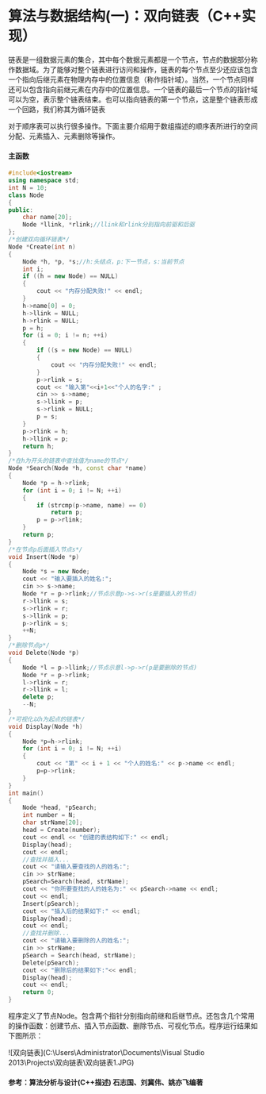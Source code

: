 # 算法与数据结构(一)：双向链表（C++实现）

链表是一组数据元素的集合，其中每个数据元素都是一个节点，节点的数据部分称作数据域。为了能够对整个链表进行访问和操作，链表的每个节点至少还应该包含一个指向后继元素在物理内存中的位置信息（称作指针域）。当然，一个节点同样还可以包含指向前继元素在内存中的位置信息。一个链表的最后一个节点的指针域可以为空，表示整个链表结束。也可以指向链表的第一个节点，这是整个链表形成一个回路，我们称其为循环链表

对于顺序表可以执行很多操作。下面主要介绍用于数组描述的顺序表所进行的空间分配、元素插入、元素删除等操作。

#### 主函数

```c++
#include<iostream>
using namespace std;
int N = 10;
class Node
{
public:
	char name[20];
	Node *llink, *rlink;//llink和rlink分别指向前驱和后驱
};
/*创建双向循环链表*/
Node *Create(int n)
{
	Node *h, *p, *s;//h:头结点，p:下一节点，s:当前节点
	int i;
	if ((h = new Node) == NULL)
	{
		cout << "内存分配失败!" << endl;
	}
	h->name[0] = 0;
	h->llink = NULL;
	h->rlink = NULL;
	p = h;
	for (i = 0; i != n; ++i)
	{
		if ((s = new Node) == NULL)
		{
			cout << "内存分配失败!" << endl;
		}
		p->rlink = s;
		cout << "输入第"<<i+1<<"个人的名字:" ;
		cin >> s->name;
		s->llink = p;
		s->rlink = NULL;
		p = s;
	}
	p->rlink = h;
	h->llink = p;
	return h;
}
/*在h为开头的链表中查找值为name的节点*/
Node *Search(Node *h, const char *name)
{
	Node *p = h->rlink;
	for (int i = 0; i != N; ++i)
	{
		if (strcmp(p->name, name) == 0)
			return p;
		p = p->rlink;
	}
	return p;
}
/*在节点p后面插入节点s*/
void Insert(Node *p)
{
	Node *s = new Node;
	cout << "输入要插入的姓名:";
	cin >> s->name;
	Node *r = p->rlink;//节点示意p->s->r(s是要插入的节点)
	r->llink = s;
	s->rlink = r;
	s->llink = p;
	p->rlink = s;
	++N;
}
/*删除节点p*/
void Delete(Node *p)
{
	Node *l = p->llink;//节点示意l->p->r(p是要删除的节点)
	Node *r = p->rlink;
	l->rlink = r;
	r->llink = l;
	delete p;
	--N;
}
/*可视化以h为起点的链表*/
void Display(Node *h)
{
	Node *p=h->rlink;
	for (int i = 0; i != N; ++i)
	{
		cout << "第" << i + 1 << "个人的姓名:" << p->name << endl;
		p=p->rlink;
	}
}
int main()
{
	Node *head, *pSearch;
	int number = N;
	char strName[20];
	head = Create(number);
	cout << endl << "创建的表结构如下:" << endl;
	Display(head);
	cout << endl;
	//查找并插入...
	cout << "请输入要查找的人的姓名:";
	cin >> strName;
	pSearch=Search(head, strName);
	cout << "你所要查找的人的姓名为:" << pSearch->name << endl;
	cout << endl;
	Insert(pSearch);
	cout << "插入后的结果如下:" << endl;
	Display(head);
	cout << endl;
	//查找并删除...
	cout << "请输入要删除的人的姓名:";
	cin >> strName;
	pSearch = Search(head, strName);
	Delete(pSearch);
	cout << "删除后的结果如下:"<< endl;
	Display(head);
	cout << endl;
	return 0;
}
```

程序定义了节点Node。包含两个指针分别指向前继和后继节点。还包含几个常用的操作函数：创建节点、插入节点函数、删除节点、可视化节点。程序运行结果如下图所示：

![双向链表](C:\Users\Administrator\Documents\Visual Studio 2013\Projects\双向链表\双向链表1.JPG)

#### 参考：算法分析与设计(C++描述) 石志国、刘冀伟、姚亦飞编著